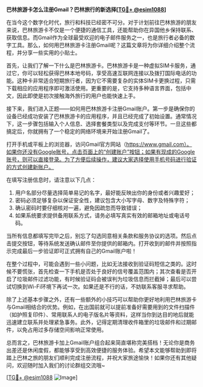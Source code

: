**巴林旅游卡怎么注册Gmail？巴林旅行的新选择[[TG💪+ @esim1088](https://t.me/s/esim1088)]**

在当今这个数字化时代，旅行和科技已经密不可分。对于计划前往巴林旅游的朋友来说，巴林旅游卡不仅是一个便捷的通信工具，还能帮助你在异国他乡保持联系、获取信息。而Gmail作为全球最受欢迎的电子邮件服务之一，也是旅行者必备的数字工具。那么，如何用巴林旅游卡注册Gmail呢？这篇文章将为你详细介绍整个流程，并分享一些实用的小贴士。

首先，让我们了解一下什么是巴林旅游卡。巴林旅游卡是一种虚拟SIM卡服务，通过它，你可以轻松获得巴林本地号码，享受高速互联网连接以及拨打国际电话的功能。这种卡非常适合短期旅行者，因为它不需要复杂的实体SIM卡更换过程，只需下载相应的应用程序即可激活使用。更重要的是，它支持多种语言界面，包括中文，因此即使是初次接触海外旅行的用户也能快速上手。

接下来，我们进入正题——如何用巴林旅游卡注册Gmail账户。第一步是确保你的设备已经成功安装了巴林旅游卡的应用程序，并且已经完成了初始设置。通常情况下，这一步骤包括输入个人信息、选择套餐类型以及完成支付等环节。一旦这些都搞定后，你就拥有了一个稳定的网络环境来开始注册Gmail了。

打开手机或平板上的浏览器，访问Gmail官方网站（https://www.gmail.com）。如果你还没有Google账号，点击页面上的“创建账户”按钮；如果有现成的Google账号，则可以直接登录。为了方便后续操作，建议大家选择使用手机号码进行验证的方式创建新账户。

在填写注册信息时，请注意以下几点：
1. 用户名部分尽量选择简单易记的名字，最好能反映出你的身份或者兴趣爱好；
2. 密码必须足够复杂以保证安全性，建议包含大小写字母、数字及特殊字符；
3. 确认密码时要仔细核对一遍，避免因疏忽而导致错误；
4. 如果系统要求提供备用联系方式，请务必填写真实有效的邮箱地址或电话号码。

当所有信息都填写完毕之后，别忘了勾选同意相关条款和服务协议的选项。然后点击提交按钮，等待系统发送确认邮件至你提供的邮箱内。打开收到的邮件并按照指示完成最后一步验证即可正式拥有自己的Gmail账户啦！

在整个过程中，可能会遇到一些小问题，比如无法接收到验证码短信之类的。这时候不要慌张，首先检查一下手机是否处于良好的信号覆盖范围内；其次查看是否开启了垃圾邮件过滤功能，有时候验证码会被误判为垃圾信息而拦截掉；最后可以尝试切换到Wi-Fi环境下再试一次。如果还是不行的话，不妨联系客服寻求帮助。

除了上述基本步骤之外，还有一些额外的小技巧可以帮助你更好地利用巴林旅游卡与Gmail相结合的优势。例如，在出国前就可以提前准备好需要用到的文件扫描件（如护照复印件）、常用联系人的电子版名片等资料，这样当你到达目的地后就能迅速建立联系并处理紧急事务。此外，记得定期清理收件箱里的垃圾邮件和过期邮件，以免占用过多存储空间影响正常使用。

总而言之，巴林旅游卡加上Gmail账户组合起来简直堪称完美搭档！无论你是商务出差还是休闲度假，都能够享受到高效便捷的服务体验。希望本文能够帮助到即将踏上巴林之旅的朋友们顺利完成注册流程，并祝大家旅途愉快！如果你还有其他疑问，欢迎随时加入我们的讨论群组交流哦~

[[TG💪+ @esim1088](https://t.me/s/esim1088) ![Image](https://i.postimg.cc/4NQfJmqS/Snipaste-2025-05-13-00-14-12.png)]